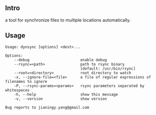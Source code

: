 Intro
------

a tool for synchronize files to multiple locations automatically.

Usage
------

    Usage: dynsync [options] <dest>...

    Options:
        --debug                       enable debug
        --rsync=<path>                path to rsync binary
                                      [default: /usr/bin/rsync]
        --root=<directory>            root directory to watch
        -x, --ignore-file=<file>      a file of regular expressions of filenames to ignore
        -P, --rsync-params=<params>   rsync parameters separated by whitespaces
        -h, --help                    show this message
        -v, --version                 show version

    Bug reports to jianingy.yang@gmail.com
